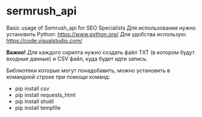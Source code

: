 # sermrush_api
Basic usage of Semrush_api for SEO Specialists
Для использования нужно установить Python: https://www.python.org/
Для удобства использую: https://code.visualstudio.com/

<b>Важно!</b> Для каждого скрипта нужно создать файл TXT (в котором будут входные данные) и CSV файл, куда будет идти запись.

Библиотеки которые могут понадобавить, можно установить в командной строке при помощи команд:
<ul>
 <li>pip install csv</li>
 <li>pip install requests_html</li>
 <li>pip install shutil</li>
<li>pip install tempfile</li>
</ul>
